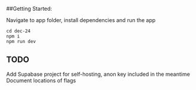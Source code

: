 ##Getting Started:

Navigate to app folder, install dependencies and run the app
```
cd dec-24
npm i
npm run dev
```

## TODO
Add Supabase project for self-hosting, anon key included in the meantime
Document locations of flags